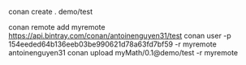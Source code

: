 conan create . demo/test

conan remote add myremote https://api.bintray.com/conan/antoinenguyen31/test
conan user -p 154eeded64b136eeb03be990621d78a63fd7bf59 -r myremote antoinenguyen31
conan upload myMath/0.1@demo/test -r myremote
